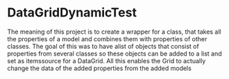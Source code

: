 # DataGridDynamicTest

The meaning of this project is to create a wrapper for a class, that takes all the properties of a model and combines them with properties of other classes. 
The goal of this was to have alist of objects that consist of properties from several classes so these objects can be added to a list and set as itemssource for a DataGrid.
All this enables the Grid to actually change the data of the added properties from the added models